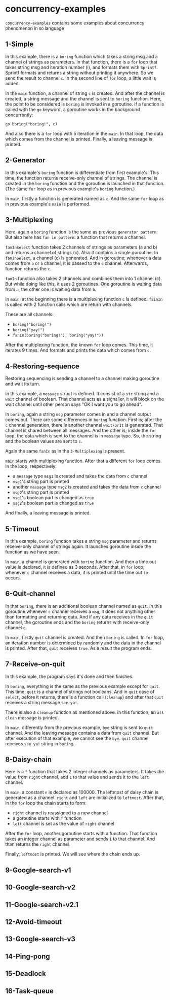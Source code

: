 # concurrency-examples

`concurrency-examples` contains some examples about concurrency phenomenon in `GO` language

## 1-Simple

In this example, there is a `boring` function which takes a string msg and a channel of strings as parameters. In that function, there is a `for` loop that takes string msg and iteration number (i), and formats them with `Sprintf`. Sprintf formats and returns a string without printing it anywhere. So we send the result to channel `c`. In the second line of `for` loop, a little wait is added.

In the `main` function, a channel of string `c` is created. And after the channel is created, a string message and the channel is sent to `boring` function. Here, the point to be considered is `boring` is invoked in a goroutine. If a function is called with the `go` keyword, a goroutine works in the background concurrently:

`go boring("boring!", c)`

And also there is a `for` loop with 5 iteration in the `main`. In that loop, the data which comes from the channel is printed. Finally, a leaving message is printed. 

## 2-Generator

In this example's `boring` function is differentiate from first example's. This time, the function returns receive-only channel of strings. The channel is created in the `boring` function and the goroutine is launched in that function. (The same `for` loop as in previous example's `boring` function.) 

In `main`, firstly a function is generated named as `c`. And the same `for` loop as in previous example's `main` is performed.

## 3-Multiplexing

Here, again a `boring` function is the same as previous `generator pattern`. But also here has `fan in pattern`: a function that returns a channel.

`fanInSelect` function takes 2 channels of strings as parameters (a and b) and returns a channel of strings (c). Also it contains a single goroutine. In `fanInSelect`, a channel (c) is generated. And in goroutine; whenever a data comes from `a` or `b` channel, it is passed to the `c` channel. Afterwards, function returns the `c`.

`fanIn` function also takes 2 channels and combines them into 1 channel (c). But while doing like this, it uses 2 goroutines. One goroutine is waiting data from `a`, the other one is waiting data from `b`. 

In `main`, at the beginning there is a multiplexing function `c` is defined. `fainIn` is called with 2 function calls which are return with channels.

These are all channels: 

- `boring("boring!")`
- `boring("yay!")`
- `fanIn(boring("boring!"), boring("yay!"))`

After the multiplexing function, the known `for` loop comes. This time, it iterates 9 times. And formats and prints the data which comes from `c`.

## 4-Restoring-sequence

Restoring sequencing is sending a channel to a channel making goroutine and wait its turn.

In this example, a `message` struct is defined. It consist of a `str` string and a `wait` channel of boolean. That channel acts as a signalier, it will block on the wait channel until other person says "OK I want you to go ahead".

In `boring`, again a string `msg` parameter comes in and a channel output comes out. There are some differences in `boring` function. First is; after the `c` channel generation, there is another channel `waitForIt` is generated. That channel is shared between all messages. And the other is; inside the `for` loop, the data which is sent to the channel is in `message` type. So, the string and the boolean values are sent to `c`.

Again the same `fanIn` as in the `3-Multiplexing` is present.

`main` starts with multiplexing function. After that a different `for` loop comes. In the loop, respectively:

- a `message` type `msg1` is created and takes the data from `c` channel
- `msg1`'s string part is printed 
- another `message` type `msg2` is created and takes the data from `c` channel
- `msg2`'s string part is printed
- `msg1`'s boolean part is changed as `true`
- `msg2`'s boolean part is changed as `true`

And finally, a leaving message is printed.

## 5-Timeout

In this example, `boring` function takes a string `msg` parameter and returns receive-only channel of strings again. It launches goroutine inside the function as we have seen.

In `main`, a channel is generated with `boring` function. And then a time out value is declared, it is defined as 3 seconds. After that, in `for` loop; whenever `c` channel receives a data, it is printed until the time out `to` occurs.

## 6-Quit-channel

In that `boring`, there is an additional boolean channel named as `quit`. In this goroutine whenever `c` channel receives a `msg`, it does not anything other than formatting and returning data. And if any data receives in the `quit` channel, the goroutine ends and the `boring` returns with receive-only channel `c`.

In `main`, firstly `quit` channel is created. And then `boring` is called. In `for` loop, an iteration number is determined by randomly and the data in the channel is printed. After that, `quit` receives `true`. As a result the program ends.

## 7-Receive-on-quit

In this example, the program says it's done and then finishes.

In `boring`, everything is the same as the previous example except for `quit`. This time, `quit` is a channel of strings not booleans. And in `quit` case of `select`, before it returns, there is a function call (`cleanup`) and after that `quit` receives a string message `see ya!`.

There is also a `cleanup` function as mentioned above. In this function, an `all clean` message is printed. 

In `main`, differently from the previous example, `bye` string is sent to `quit` channel. And the leaving message contains a data from `quit` channel. But after execution of that example, we cannot see the `bye`. `quit` channel receives `see ya!` string in `boring`.

## 8-Daisy-chain

Here is a `f` function that takes 2 integer channels as parameters. It takes the value from `right` channel, add `1` to that value and sends it to the `left` channel. 

In `main`, a constant `n` is declared as 100000. The leftmost of daisy chain is generated as a channel. `right` and `left` are initialized to `leftmost`. After that, in the `for` loop the chain starts to form:

- `right` channel is reassigned to a new channel
- a goroutine starts with `f` function
- `left` channel is set as the value of `right` channel  

After the `for` loop, another goroutine starts with a function. That function takes an integer channel as parameter and sends `1` to that channel. And than returns the `right` channel.

Finally, `leftmost` is printed. We will see where the chain ends up.

## 9-Google-search-v1



## 10-Google-search-v2



## 11-Google-search-v2.1



## 12-Avoid-timeout



## 13-Google-search-v3



## 14-Ping-pong



## 15-Deadlock



## 16-Task-queue
